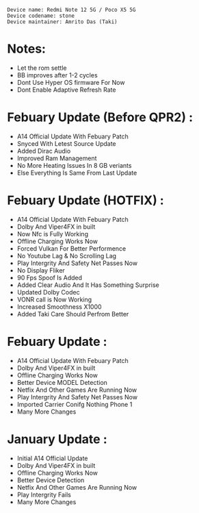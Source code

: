 ```
Device name: Redmi Note 12 5G / Poco X5 5G
Device codename: stone
Device maintainer: Amrito Das (Taki)
```

# Notes:
- Let the rom settle
- BB improves after 1-2 cycles
- Dont Use Hyper OS firmware For Now
- Dont Enable Adaptive Refresh Rate

# Febuary Update (Before QPR2) : 
- A14 Official Update With Febuary Patch
- Snyced With Letest Source Update
- Added Dirac Audio
- Improved Ram Management
- No More Heating Issues In 8 GB veriants
- Else Everything Is Same From Last Update 

# Febuary Update (HOTFIX) : 
- A14 Official Update With Febuary Patch
- Dolby And Viper4FX in built
- Now Nfc is Fully Working 
- Offline Charging Works Now
- Forced Vulkan For Better Performence
- No Youtube Lag & No Scrolling Lag 
- Play Intergrity And Safety Net Passes Now
- No Display Fliker 
- 90 Fps Spoof Is Added
- Added Clear Audio And It Has Something Surprise
- Updated Dolby Codec 
- VONR call is Now Working
- Increased Smoothness X1000
- Added Taki Care Should Perfrom Better

# Febuary Update : 
- A14 Official Update With Febuary Patch
- Dolby And Viper4FX in built
- Offline Charging Works Now
- Better Device MODEL Detection 
- Netfix And Other Games Are Running Now
- Play Intergrity And Safety Net Passes Now
- Imported Carrier Conifg Nothing Phone 1 
- Many More Changes

# January Update : 
- Initial A14 Official Update
- Dolby And Viper4FX in built
- Offline Charging Works Now
- Better Device Detection 
- Netfix And Other Games Are Running Now
- Play Intergrity Fails
- Many More Changes


